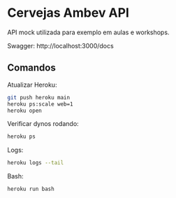 # Cervejas Ambev API

API mock utilizada para exemplo em aulas e workshops.

Swagger: http://localhost:3000/docs

## Comandos

Atualizar Heroku:
```bash
git push heroku main
heroku ps:scale web=1
heroku open
```

Verificar dynos rodando:
```bash
heroku ps
```

Logs:
```bash
heroku logs --tail
```

Bash:
```bash
heroku run bash
```